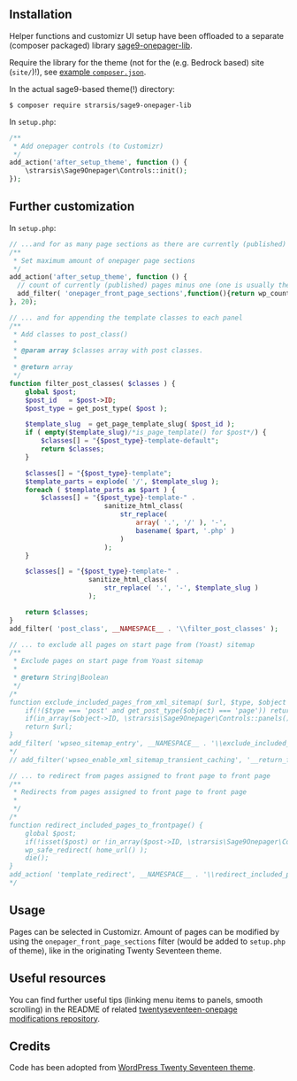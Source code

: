 ## Installation
Helper functions and customizr UI setup have been offloaded to a separate (composer packaged) library 
[sage9-onepager-lib](https://github.com/strarsis/sage9-onepager-lib).

Require the library for the theme (not for the (e.g. Bedrock based) site (`site/`)!),
see [example `composer.json`](https://github.com/strarsis/sage9-onepager-themefiles/blob/master/composer.json#L12).

In the actual sage9-based theme(!) directory:
````
$ composer require strarsis/sage9-onepager-lib
````

In `setup.php`:
```php
/**
 * Add onepager controls (to Customizr)
 */
add_action('after_setup_theme', function () {
    \strarsis\Sage9Onepager\Controls::init();
});
````

## Further customization
In `setup.php`:
```php
// ...and for as many page sections as there are currently (published) pages minus one (one is usually the front page above all the others):
/**
 * Set maximum amount of onepager page sections
 */
add_action('after_setup_theme', function () {
  // count of currently (published) pages minus one (one is usually the front page above all the others)
  add_filter( 'onepager_front_page_sections',function(){return wp_count_posts('page')->publish-1;});
}, 20);

// ... and for appending the template classes to each panel
/**
 * Add classes to post_class()
 *
 * @param array $classes array with post classes.
 *
 * @return array
 */
function filter_post_classes( $classes ) {
    global $post;
    $post_id   = $post->ID;
    $post_type = get_post_type( $post );

    $template_slug  = get_page_template_slug( $post_id );
    if ( empty($template_slug)/*is_page_template() for $post*/) {
        $classes[] = "{$post_type}-template-default";
        return $classes;
    }

    $classes[] = "{$post_type}-template";
    $template_parts = explode( '/', $template_slug );
    foreach ( $template_parts as $part ) {
        $classes[] = "{$post_type}-template-" .
                        sanitize_html_class(
                            str_replace(
                                array( '.', '/' ), '-',
                                basename( $part, '.php' )
                            )
                        );
    }

    $classes[] = "{$post_type}-template-" .
                    sanitize_html_class(
                        str_replace( '.', '-', $template_slug )
                    );

    return $classes;
}
add_filter( 'post_class', __NAMESPACE__ . '\\filter_post_classes' );

// ... to exclude all pages on start page from (Yoast) sitemap
/**
 * Exclude pages on start page from Yoast sitemap
 *
 * @return String|Boolean
 */
/*
function exclude_included_pages_from_xml_sitemap( $url, $type, $object ) {
    if(!($type === 'post' and get_post_type($object) === 'page')) return $url;
    if(in_array($object->ID, \strarsis\Sage9Onepager\Controls::panels())) return false; // exclude
    return $url;
}
add_filter( 'wpseo_sitemap_entry', __NAMESPACE__ . '\\exclude_included_pages_from_xml_sitemap', 1, 3 );
*/
// add_filter('wpseo_enable_xml_sitemap_transient_caching', '__return_false'); // to disable Yoast sitemap caching for debugging

// ... to redirect from pages assigned to front page to front page
/**
 * Redirects from pages assigned to front page to front page
 *
 */
/*
function redirect_included_pages_to_frontpage() {
    global $post;
    if(!isset($post) or !in_array($post->ID, \strarsis\Sage9Onepager\Controls::panels())) return;
    wp_safe_redirect( home_url() );
    die();
}
add_action( 'template_redirect', __NAMESPACE__ . '\\redirect_included_pages_to_frontpage' );
*/
````

## Usage
Pages can be selected in Customizr.
Amount of pages can be modified by using the `onepager_front_page_sections` filter (would be added to `setup.php` of theme), like in the originating Twenty Seventeen theme.

## Useful resources
You can find further useful tips (linking menu items to panels, smooth scrolling) in the README of related [twentyseventeen-onepage modifications repository](https://github.com/strarsis/twentyseventeen-onepage).

## Credits
Code has been adopted from [WordPress Twenty Seventeen theme](https://github.com/WordPress/WordPress/tree/master/wp-content/themes/twentyseventeen).
